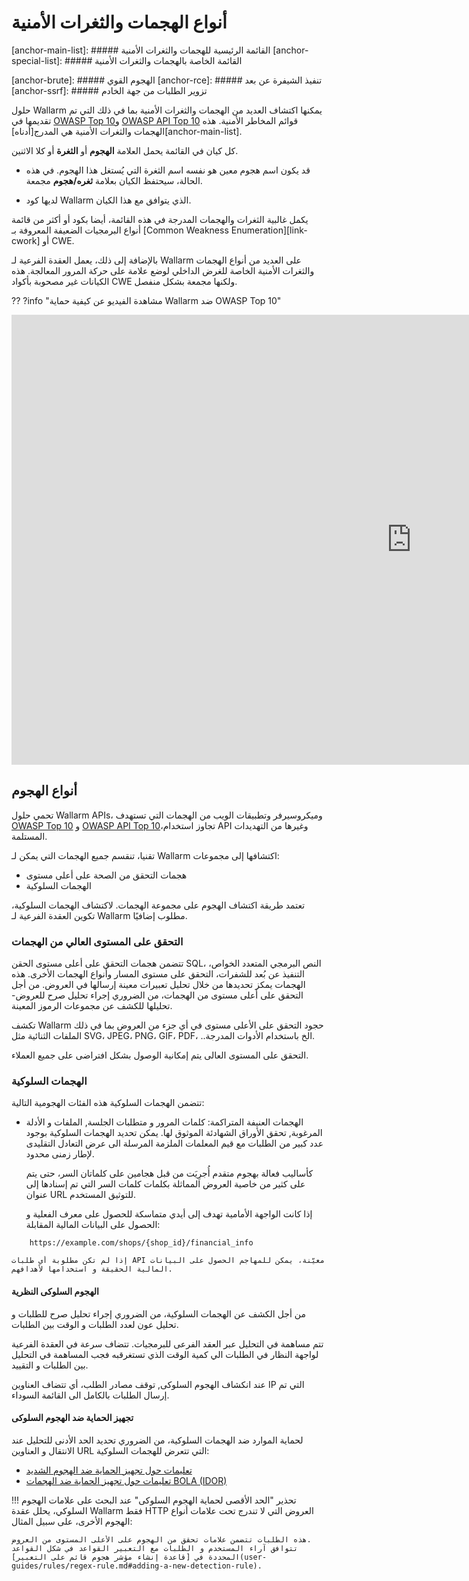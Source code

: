# أنواع الهجمات والثغرات الأمنية

[cwe-20]:    https://cwe.mitre.org/data/definitions/20.html
[cwe-22]:    https://cwe.mitre.org/data/definitions/22.html
[cwe-78]:    https://cwe.mitre.org/data/definitions/78.html
[cwe-79]:    https://cwe.mitre.org/data/definitions/79.html
[cwe-88]:    https://cwe.mitre.org/data/definitions/88.html
[cwe-89]:    https://cwe.mitre.org/data/definitions/89.html
[cwe-90]:    https://cwe.mitre.org/data/definitions/90.html
[cwe-93]:    https://cwe.mitre.org/data/definitions/93.html
[cwe-94]:    https://cwe.mitre.org/data/definitions/94.html
[cwe-113]:   https://cwe.mitre.org/data/definitions/113.html
[cwe-96]:    https://cwe.mitre.org/data/definitions/96.html
[cwe-97]:    https://cwe.mitre.org/data/definitions/97.html
[cwe-150]:   https://cwe.mitre.org/data/definitions/150.html
[cwe-159]:   https://cwe.mitre.org/data/definitions/159.html
[cwe-200]:   https://cwe.mitre.org/data/definitions/200.html
[cwe-209]:   https://cwe.mitre.org/data/definitions/209.html
[cwe-215]:   https://cwe.mitre.org/data/definitions/215.html
[cwe-288]:   https://cwe.mitre.org/data/definitions/288.html
[cwe-307]:   https://cwe.mitre.org/data/definitions/307.html
[cwe-352]:   https://cwe.mitre.org/data/definitions/352.html
[cwe-409]:   https://cwe.mitre.org/data/definitions/409.html
[cwe-425]:   https://cwe.mitre.org/data/definitions/425.html
[cwe-444]:   https://cwe.mitre.org/data/definitions/444.html
[cwe-511]:   https://cwe.mitre.org/data/definitions/511.html
[cwe-521]:   https://cwe.mitre.org/data/definitions/521.html
[cwe-538]:   https://cwe.mitre.org/data/definitions/538.html
[cwe-541]:   https://cwe.mitre.org/data/definitions/541.html
[cwe-548]:   https://cwe.mitre.org/data/definitions/548.html
[cwe-601]:   https://cwe.mitre.org/data/definitions/601.html
[cwe-611]:   https://cwe.mitre.org/data/definitions/611.html
[cwe-776]:   https://cwe.mitre.org/data/definitions/776.html
[cwe-799]:   https://cwe.mitre.org/data/definitions/799.html
[cwe-639]:   https://cwe.mitre.org/data/definitions/639.html
[cwe-918]:   https://cwe.mitre.org/data/definitions/918.html
[cwe-943]:   https://cwe.mitre.org/data/definitions/943.html
[cwe-1270]:  https://cwe.mitre.org/data/definitions/1270.html
[cwe-1294]:  https://cwe.mitre.org/data/definitions/1294.html
[cwe-937]:   https://cwe.mitre.org/data/definitions/937.html
[cwe-1035]:  https://cwe.mitre.org/data/definitions/1035.html
[cwe-1104]:  https://cwe.mitre.org/data/definitions/1104.html

[link-cwe]: https://cwe.mitre.org/

[link-owasp-xxe-cheatsheet]:                https://cheatsheetseries.owasp.org/cheatsheets/XML_External_Entity_Prevention_Cheat_Sheet.html
[link-owasp-xss-cheatsheet]:                https://cheatsheetseries.owasp.org/cheatsheets/Cross_Site_Scripting_Prevention_Cheat_Sheet.html
[link-owasp-idor-cheatsheet]:               https://cheatsheetseries.owasp.org/cheatsheets/Insecure_Direct_Object_Reference_Prevention_Cheat_Sheet.html
[link-owasp-ssrf-cheatsheet]:               https://cheatsheetseries.owasp.org/cheatsheets/Server_Side_Request_Forgery_Prevention_Cheat_Sheet.html
[link-owasp-auth-cheatsheet]:               https://cheatsheetseries.owasp.org/cheatsheets/Authentication_Cheat_Sheet.html
[link-owasp-ldapi-cheatsheet]:              https://cheatsheetseries.owasp.org/cheatsheets/LDAP_Injection_Prevention_Cheat_Sheet.html
[link-owasp-sqli-cheatsheet]:               https://cheatsheetseries.owasp.org/cheatsheets/SQL_Injection_Prevention_Cheat_Sheet.html
[link-owasp-inputval-cheatsheet]:           https://cheatsheetseries.owasp.org/cheatsheets/Input_Validation_Cheat_Sheet.html

[link-ptrav-mitigation]:                    https://www.checkmarx.com/knowledge/knowledgebase/path-traversal
[link-wl-process-time-limit-directive]:     admin-en/configure-parameters-en.cshtml#جدارة_الحد_الزمنى_للمعالجةə

[doc-vpatch]:   user-guides/rules/vpatch-rule.md

[anchor-main-list]:     ##### القائمة الرئيسية للهجمات والثغرات الأمنية
[anchor-special-list]:  ##### القائمة الخاصة بالهجمات والثغرات الأمنية

[anchor-brute]: ##### الهجوم القوي
[anchor-rce]:   ##### تنفيذ الشيفرة عن بعد
[anchor-ssrf]:  ##### تزوير الطلبات من جهة الخادم

[link-imap-wiki]:                                https://ar.wikipedia.org/wiki/بروتوكول_إسترجاع_الرسائل_عبر_الأنترنت
[link-smtp-wiki]:                                https://ar.wikipedia.org/wiki/بروتوكول_تراسل_الرسائل_البسيط
[ssi-wiki]:     https://ar.wikipedia.org/wiki/إدراج_من_جهة_الخادم
[link-owasp-csrf-cheatsheet]:               https://cheatsheetseries.owasp.org/cheatsheets/Cross-Site_Request_Forgery_Prevention_Cheat_Sheet.html

حلول Wallarm يمكنها اكتشاف العديد من الهجمات والثغرات الأمنية بما في ذلك التي تم تقديمها في [OWASP Top 10](https://owasp.org/www-project-top-ten/)و [OWASP API Top 10](https://owasp.org/www-project-api-security/) قوائم المخاطر الأمنية. هذه الهجمات والثغرات الأمنية هي المدرج[أدناه][anchor-main-list].

كل كيان في القائمة يحمل العلامة **الهجوم** أو **الثغرة** أو كلا الاثنين.

- قد يكون اسم هجوم معين هو نفسه اسم الثغرة التي يُستغل هذا الهجوم. في هذه الحالة، سيحتفظ الكيان بعلامة **ثغره/هجوم** مجمعة.

- لديها كود Wallarm الذي يتوافق مع هذا الكيان.

يكمل غالبية الثغرات والهجمات المدرجة في هذه القائمة، أيضا بكود أو أكثر من قائمة أنواع البرمجيات الضعيفة المعروفة بـ [Common Weakness Enumeration][link-cwork] أو CWE.

بالإضافة إلى ذلك، يعمل العقدة الفرعية لـ Wallarm على العديد من أنواع الهجمات والثغرات الأمنية الخاصة للغرض الداخلي لوضع علامة على حركة المرور المعالجة. هذه الكيانات غير مصحوبة بأكواد CWE ولكنها مجمعة بشكل منفصل.

?? ?info "مشاهدة الفيديو عن كيفية حماية Wallarm ضد OWASP Top 10"
    <div class="video-wrapper">
     <iframe width="1280" height="720" src="https://www.youtube.com/embed/27CBsTQUE-Q" frameborder="0" allow="accelerometer; autoplay; encrypted-media; gyroscope; picture-in-picture" allowfullscreen></iframe>
    </div>

## أنواع الهجوم

تحمي حلول Wallarm APIs، وميكروسيرفر وتطبيقات الويب من الهجمات التي تستهدف [OWASP Top 10](https://owasp.org/www-project-top-ten/) و [OWASP API Top 10](https://owasp.org/www-project-api-security/)،تجاوز استخدام API وغيرها من التهديدات المستلمة.

تقنيا، تنقسم جميع الهجمات التي يمكن لـ Wallarm اكتشافها إلى مجموعات:

* هجمات التحقق من الصحة على أعلى مستوى
* الهجمات السلوكية

تعتمد طريقة اكتشاف الهجوم على مجموعة الهجمات. لاكتشاف الهجمات السلوكية، تكوين العقدة الفرعية لـ Wallarm مطلوب إضافيًا.

### التحقق على المستوى العالي من الهجمات

تتضمن هجمات التحقق على أعلى مستوى الحقن SQL، النص البرمجي المتعدد الخواص، التنفيذ عن بُعد للشفرات، التحقق على مستوى المسار وأنواع الهجمات الأخرى. هذه الهجمات يمكز تحديدها من خلال تحليل تعبيرات معينة إرسالها في العروض. من أجل التحقق على أعلى مستوى من الهجمات، من الضروري إجراء تحليل صرح للعروض- تحليلها للكشف عن مجموعات الرموز المعينة.

تكشف Wallarm حجود التحقق على الأعلى مستوى في أي جزء من العروض بما في ذلك الملفات الثنائية مثل SVG، JPEG، PNG، GIF، PDF، ..الخ باستخدام الأدوات المدرجة.

التحقق على المستوى العالى يتم إمكانية الوصول بشكل افتراضى على جميع العملاء.

### الهجمات السلوكية

تتضمن الهجمات السلوكية هذه الفئات الهجومية التالية:

* الهجمات العنيفة المتراكمة: كلمات المرور و متطلبات الجلسة, الملفات و الأدلة المرغوبة, تحقق الأوراق الشهادئة الموثوق لها. يمكن تحديد الهجمات السلوكية بوجود عدد كبير من الطلبات مع قيم المعلمات الملزمة المرسلة الى عرض التعادل التقليدى لإطار زمنى محدود.

    كأساليب فعالة بهجوم متقدم أُجرِيَت من قبل هجامين على كلماتان السر، حتى يتم على كثير من خاصية العروض المماثلة بكلمات كلمات السر التي تم إسنادها إلى عنوان URL للتوثيق المستخدم.

    إذا كانت الواجهة الأمامية تهدف إلى أيدي متماسكة للحصول على معرف الفعلية و الحصول على البيانات المالية المقابلة:

```مصدر
    https://example.com/shops/{shop_id}/financial_info
```
    إذا لم تكن مطلوبة أي طلبات API معيّنة، يمكن للمهاجم الحصول على البيانات المالية الحقيقة و استخدامها لأهدافهم.

#### الهجوم السلوكى النظرية

من أجل الكشف عن الهجمات السلوكية، من الضروري إجراء تحليل صرح للطلبات و تحليل عون لعدد الطلبات و الوقت بين الطلبات.

تتم مساهمة في التحليل عبر العقد الفرعى للبرمجيات. تتضاف سرعة في العقدة الفرعية لواجهة النظار في الطلبات الي كمية الوقت الذي تستغرقبه فجب المساهمة في التحليل بين الطلبات و التقييد.

عند انكشاف الهجوم السلوكى, توقف مصادر الطلب، أي تتضاف العناوين IP التي تم إرسال الطلبات بالكامل الى القائمة السوداء.

#### تجهيز الحماية ضد الهجوم السلوكى

لحماية الموارد ضد الهجمات السلوكية، من الضروري تحديد الحد الأدنى للتحليل عند الانتقال و العناوين URL التي تتعرض للهجمات السلوكية:

* [تعليمات حول تجهيز الحماية ضد الهجوم الشديد](admin-en/configuration-guides/protecting-against-bruteforce.md)
* [تعليمات حول تجهيز الحماية ضد الهجمات BOLA (IDOR)](admin-en/configuration-guides/protecting-against-bola.md)

!!! تحذير "الحد الأقصى لحماية الهجوم السلوكى"
   عند البحث على علامات الهجوم السلوكي، يحلل عقدة Wallarm فقط HTTP العروض التي لا تندرج تحت علامات أنواع الهجوم الأخرى، على سبيل المثال:

    هذه الطلبات تتضمن علامات تحقق من الهجوم على الأعلى المستوى من العروض.
    تتوافق آراء المستخدم و الطلبات مع التعبير القواعد في شكل القواعد المحددة في [قاعدة إنشاء مؤشر هجوم قائم على التعبير](user-guides/rules/regex-rule.md#adding-a-new-detection-rule).
